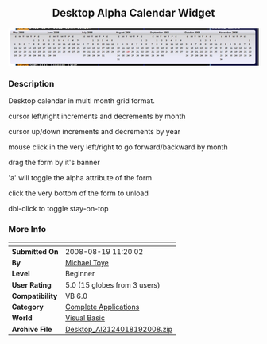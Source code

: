 ﻿<div align="center">

## Desktop Alpha Calendar Widget

<img src="PIC20088191113374942.jpg">
</div>

### Description

Desktop calendar in multi month grid format.

cursor left/right increments and decrements by month

cursor up/down increments and decrements by year

mouse click in the very left/right to go forward/backward by month

drag the form by it's banner

'a' will toggle the alpha attribute of the form

click the very bottom of the form to unload

dbl-click to toggle stay-on-top
 
### More Info
 


<span>             |<span>
---                |---
**Submitted On**   |2008-08-19 11:20:02
**By**             |[Michael Toye](https://github.com/Planet-Source-Code/PSCIndex/blob/master/ByAuthor/michael-toye.md)
**Level**          |Beginner
**User Rating**    |5.0 (15 globes from 3 users)
**Compatibility**  |VB 6\.0
**Category**       |[Complete Applications](https://github.com/Planet-Source-Code/PSCIndex/blob/master/ByCategory/complete-applications__1-27.md)
**World**          |[Visual Basic](https://github.com/Planet-Source-Code/PSCIndex/blob/master/ByWorld/visual-basic.md)
**Archive File**   |[Desktop\_Al2124018192008\.zip](https://github.com/Planet-Source-Code/michael-toye-desktop-alpha-calendar-widget__1-70980/archive/master.zip)








